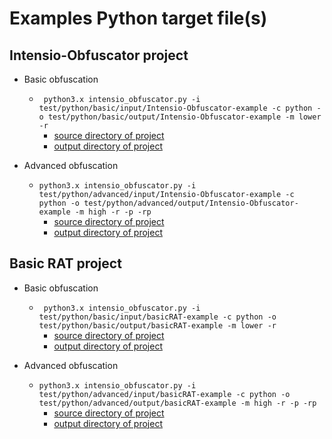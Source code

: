 # Examples Python target file(s)

## Intensio-Obfuscator project
- Basic obfuscation
  - ` python3.x intensio_obfuscator.py -i test/python/basic/input/Intensio-Obfuscator-example -c python -o test/python/basic/output/Intensio-Obfuscator-example -m lower -r`
      - [source directory of project](../../intensio/test/python/basic/input/Intensio-Obfuscator-example)
      - [output directory of project](../../intensio/test/python/basic/output/Intensio-Obfuscator-example)
      
- Advanced obfuscation
  - `python3.x intensio_obfuscator.py -i test/python/advanced/input/Intensio-Obfuscator-example -c python -o test/python/advanced/output/Intensio-Obfuscator-example -m high -r -p -rp`
      - [source directory of project](../../intensio/test/python/advanced/input/Intensio-Obfuscator-example)
      - [output directory of project](../../intensio/test/python/advanced/output/Intensio-Obfuscator-example)

## Basic RAT project
- Basic obfuscation
  - ` python3.x intensio_obfuscator.py -i test/python/basic/input/basicRAT-example -c python -o test/python/basic/output/basicRAT-example -m lower -r`
      - [source directory of project](../../intensio/test/python/basic/input/basicRAT-example)
      - [output directory of project](../../intensio/test/python/basic/output/basicRAT-example)
      
- Advanced obfuscation
  - `python3.x intensio_obfuscator.py -i test/python/advanced/input/basicRAT-example -c python -o test/python/advanced/output/basicRAT-example -m high -r -p -rp`
      - [source directory of project](../../intensio/test/python/advanced/input/basicRAT-example)
      - [output directory of project](../../intensio/test/python/advanced/output/basicRAT-example)
